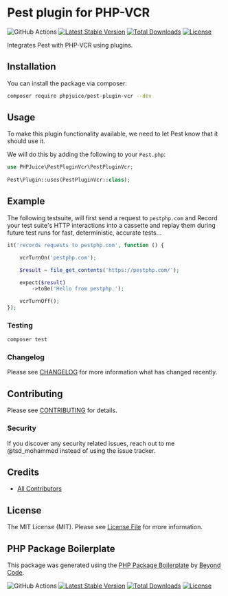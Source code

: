 # Pest plugin for PHP-VCR

![GitHub Actions](https://github.com/phpjuice/pest-plugin-vcr/actions/workflows/ci.yml/badge.svg)
[![Latest Stable Version](http://poser.pugx.org/phpjuice/pest-plugin-vcr/v)](https://packagist.org/packages/phpjuice/pest-plugin-vcr) 
[![Total Downloads](http://poser.pugx.org/phpjuice/pest-plugin-vcr/downloads)](https://packagist.org/packages/phpjuice/pest-plugin-vcr) 
[![License](http://poser.pugx.org/phpjuice/pest-plugin-vcr/license)](https://packagist.org/packages/phpjuice/pest-plugin-vcr)


Integrates Pest with PHP-VCR using plugins.

## Installation

You can install the package via composer:

```bash
composer require phpjuice/pest-plugin-vcr --dev
```

## Usage

To make this plugin functionality available, we need to let Pest know that it should use it. 

We will do this by adding the following to your `Pest.php`:

```php
use PHPJuice\PestPluginVcr\PestPluginVcr;
 
Pest\Plugin::uses(PestPluginVcr::class);
```

## Example

The following testsuite, will first send a request to `pestphp.com` and 
Record your test suite's HTTP interactions into a cassette and replay them 
during future test runs for fast, deterministic, accurate tests...

```php
it('records requests to pestphp.com', function () {

    vcrTurnOn('pestphp.com');

    $result = file_get_contents('https://pestphp.com/');

    expect($result)
        ->toBe('Hello from pestphp.');

    vcrTurnOff();
});
```
### Testing

```bash
composer test
```

### Changelog

Please see [CHANGELOG](CHANGELOG.md) for more information what has changed recently.

## Contributing

Please see [CONTRIBUTING](CONTRIBUTING.md) for details.

### Security

If you discover any security related issues, reach out to me @tsd_mohammed instead of using the issue tracker.

## Credits

- [All Contributors](../../contributors)

## License

The MIT License (MIT). Please see [License File](LICENSE.md) for more information.

## PHP Package Boilerplate

This package was generated using the [PHP Package Boilerplate](https://laravelpackageboilerplate.com) by [Beyond Code](http://beyondco.de/).

![GitHub Actions](https://github.com/phpjuice/pest-plugin-vcr/actions/workflows/ci.yml/badge.svg)
[![Latest Stable Version](http://poser.pugx.org/phpjuice/pest-plugin-vcr/v)](https://packagist.org/packages/phpjuice/pest-plugin-vcr) 
[![Total Downloads](http://poser.pugx.org/phpjuice/pest-plugin-vcr/downloads)](https://packagist.org/packages/phpjuice/pest-plugin-vcr) 
[![License](http://poser.pugx.org/phpjuice/pest-plugin-vcr/license)](https://packagist.org/packages/phpjuice/pest-plugin-vcr)
